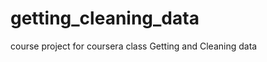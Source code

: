 getting_cleaning_data
=====================

course project for coursera class Getting and Cleaning data
